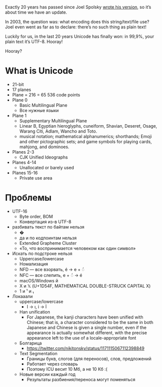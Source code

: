 Exactly 20 years has passed since Joel Spolsky [wrote his version](https://www.joelonsoftware.com/2003/10/08/the-absolute-minimum-every-software-developer-absolutely-positively-must-know-about-unicode-and-character-sets-no-excuses/), so it’s about time we have an update.

In 2003, the question was: what encoding does this string/text/file use? Joel even went as far as to declare: there’s no such thing as plain text!

Luckily for us, in the last 20 years Unicode has finally won: in 99,9%, your plain text it’s UTF-8. Hooray!

Hooray?

# What is Unicode

- 21-bit
- 17 planes
- Plane = 216 = 65 536 code points
- Plane 0
  - Basic Multilingual Plane
  - Все нужные языки
- Plane 1
  - Supplementary Multilingual Plane
  - Linear B, Egyptian hieroglyphs, cuneiform, Shavian, Deseret, Osage, Warang Citi, Adlam, Wancho and Toto.
  - musical notation; mathematical alphanumerics; shorthands; Emoji and other pictographic sets; and game symbols for playing cards, mahjong, and dominoes.
- Planes 2-3
  - CJK Unified Ideographs
- Planes 4-14
  - Unallocated or barely used
- Planes 15-16
  - Private use area

# Проблемы

- UTF-16
  - Byte order, BOM
  - Конвертация из-в UTF-8
- разбивать текст по байтам нельзя
  - �
  - да и по кодпоинтам нельзя
  - Extended Grapheme Cluster
  - «То, что воспринимается человеком как один символ»
- Искать по подстроке нельзя
  - Uppercase/lowercase
  - Номализация
  - NFD — все взорвать, é → e + ◌́
  - NFC — все слепить, e + ◌́ → é
  - macOS/Windows й
  - X и 𝕏 (U+1D54F, MATHEMATICAL DOUBLE-STRUCK CAPITAL X)
  - 1 и ¹ и ₁
- Локааали
  - uppercase/lowercase
    - I → ı, i → İ
  - Han unification
    - For Japanese, the kanji characters have been unified with Chinese; that is, a character considered to be the same in both Japanese and Chinese is given a single number, even if the appearance is actually somewhat different, with the precise appearance left to the use of a locale-appropriate font
  - Болгарица
    - https://twitter.com/nikitonsky/status/1171115067112398849
  - Text Segmentation
    - Границы букв, слогов (для переносов), слов, предложений
    - Работает через словарь
    - Поэтому ICU весит 10 Мб, а не 10 Кб :(
  - Новые версии каждый год
    - Результаты разбиения/переноса могут поменяться
